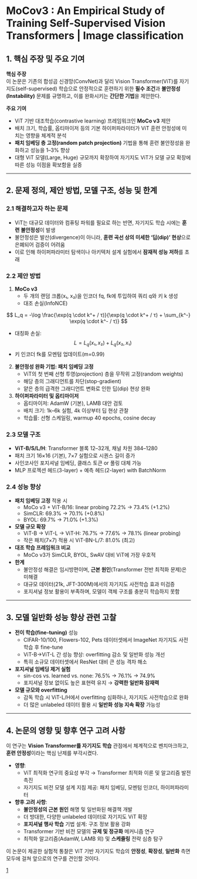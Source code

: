 # MoCov3 : An Empirical Study of Training Self-Supervised Vision Transformers | Image classification

## 1. 핵심 주장 및 주요 기여  
**핵심 주장**  
이 논문은 기존의 합성곱 신경망(ConvNet)과 달리 Vision Transformer(ViT)를 자기지도(self-supervised) 학습으로 안정적으로 훈련하기 위한 **필수 조건**과 **불안정성(Instability)** 문제를 규명하고, 이를 완화시키는 **간단한 기법**을 제안한다.  

**주요 기여**  
- ViT 기반 대조학습(contrastive learning) 프레임워크인 **MoCo v3** 제안  
- 배치 크기, 학습률, 옵티마이저 등의 기본 하이퍼파라미터가 ViT 훈련 안정성에 미치는 영향을 체계적 분석  
- **패치 임베딩 층 고정(random patch projection)** 기법을 통해 훈련 불안정성을 완화하고 성능을 1–3% 향상  
- 대형 ViT 모델(Large, Huge) 규모까지 확장하여 자기지도 ViT가 모델 규모 확장에 따른 성능 이점을 확보함을 실증  

***

## 2. 문제 정의, 제안 방법, 모델 구조, 성능 및 한계  

### 2.1 해결하고자 하는 문제  
- ViT는 대규모 데이터와 컴퓨팅 파워를 필요로 하는 반면, 자기지도 학습 시에는 **훈련 불안정성**이 발생  
- 불안정성은 발산(divergence)이 아니라, **훈련 곡선 상의 미세한 ‘딥(dip)’ 현상**으로 은폐되어 검증이 어려움  
- 이로 인해 하이퍼파라미터 탐색이나 아키텍처 설계 실험에서 **잠재적 성능 저하**를 초래  

### 2.2 제안 방법  
1. **MoCo v3**  
   - 두 개의 랜덤 크롭(x₁, x₂)을 인코더 fq, fk에 투입하여 쿼리 q와 키 k 생성  
   - 대조 손실(InfoNCE)  

$$  
       L_q = -\log \frac{\exp(q \cdot k^+ / τ)}{\exp(q \cdot k^+ / τ) + \sum_{k^-} \exp(q \cdot k^- / τ)}  
     $$  
   
   - 대칭화 손실: $$L = L_q(x₁,x₂) + L_q(x₂,x₁)$$  
   - 키 인코더 fk를 모멘텀 업데이트(m=0.99)  
2. **불안정성 완화 기법: 패치 임베딩 고정**  
   - ViT의 첫 번째 선형 투영(projection) 층을 무작위 고정(random weights)  
   - 해당 층의 그래디언트를 차단(stop-gradient)  
   - 얕은 층의 급격한 그래디언트 변화로 인한 딥(dip) 현상 완화  
3. **하이퍼파라미터 및 옵티마이저**  
   - 옵티마이저: AdamW (기본), LAMB 대안 검토  
   - 배치 크기: 1k–6k 실험, 4k 이상부터 딥 현상 관찰  
   - 학습률: 선형 스케일링, warmup 40 epochs, cosine decay  

### 2.3 모델 구조  
- **ViT-B/S/L/H**: Transformer 블록 12–32개, 채널 차원 384–1280  
- 패치 크기 16×16 (기본), 7×7 실험으로 시퀀스 길이 증가  
- 사인코사인 포지셔널 임베딩, 클래스 토큰 or 풀링 대체 가능  
- MLP 프로젝션 헤드(3-layer) + 예측 헤드(2-layer) with BatchNorm  

### 2.4 성능 향상  
- **패치 임베딩 고정** 적용 시  
  - MoCo v3 + ViT-B/16: linear probing 72.2% → 73.4% (+1.2%)  
  - SimCLR: 69.3% → 70.1% (+0.8%)  
  - BYOL: 69.7% → 71.0% (+1.3%)  
- **모델 규모 확장**  
  - ViT-B → ViT-L → ViT-H: 76.7% → 77.6% → 78.1% (linear probing)  
  - 작은 패치(7×7) 적용 시 ViT-BN-L/7: 81.0% (최고)  
- **대조 학습 프레임워크 비교**  
  - MoCo v3가 SimCLR, BYOL, SwAV 대비 ViT에 가장 우호적  
- **한계**  
  - 불안정성 해결은 임시방편이며, **근본 원인**(Transformer 전반 최적화 문제)은 미해결  
  - 대규모 데이터(21k, JFT-300M)에서의 자기지도 사전학습 효과 미검증  
  - 포지셔널 정보 활용이 부족하며, 모델이 객체 구조를 충분히 학습하지 못함  

***

## 3. 모델 일반화 성능 향상 관련 고찰  
- **전이 학습(fine-tuning)** 성능  
  - CIFAR-10/100, Flowers-102, Pets 데이터셋에서 ImageNet 자기지도 사전학습 후 fine-tune  
  - ViT-B→ViT-L 간 성능 향상: overfitting 감소 및 일반화 성능 개선  
  - 특히 소규모 데이터셋에서 ResNet 대비 큰 성능 격차 해소  
- **포지셔널 임베딩 제거 실험**  
  - sin-cos vs. learned vs. none: 76.5% → 76.1% → 74.9%  
  - 포지셔널 정보 없이도 높은 표현력 유지 → **강력한 일반화 잠재력**  
- **모델 규모와 overfitting**  
  - 감독 학습 시 ViT-L/H에서 overfitting 심화하나, 자기지도 사전학습으로 완화  
  - 더 많은 unlabeled 데이터 활용 시 **일반화 성능 지속 확장** 가능성  

***

## 4. 논문의 영향 및 향후 연구 고려 사항  
이 연구는 **Vision Transformer를 자기지도 학습** 관점에서 체계적으로 벤치마크하고, **훈련 안정성**이라는 핵심 난제를 부각시켰다.  
- **영향**:  
  - ViT 최적화 연구의 중요성 부각 → Transformer 최적화 이론 및 알고리즘 발전 촉진  
  - 자기지도 비전 모델 설계 지침 제공: 패치 임베딩, 모멘텀 인코더, 하이퍼파라미터  
- **향후 고려 사항**:  
  - **불안정성의 근본 원인** 해명 및 일반화된 해결책 개발  
  - 더 방대한, 다양한 unlabeled 데이터로 자기지도 ViT 확장  
  - **포지셔널 행사 학습** 기법 설계: 구조 정보 활용 강화  
  - Transformer 기반 비전 모델의 **규제 및 정규화** 메커니즘 연구  
  - 최적화 알고리즘(AdamW, LAMB 외) 및 **스케줄링** 전략 심층 탐구  

이 논문이 제공한 실험적 통찰은 ViT 기반 자기지도 학습의 **안정성**, **확장성**, **일반화** 측면 모두에 걸쳐 앞으로의 연구를 견인할 것이다.

[1](https://ppl-ai-file-upload.s3.amazonaws.com/web/direct-files/attachments/22370781/ae9c1847-222f-401c-bd66-e7b547a04c6a/2104.02057v4.pdf)
